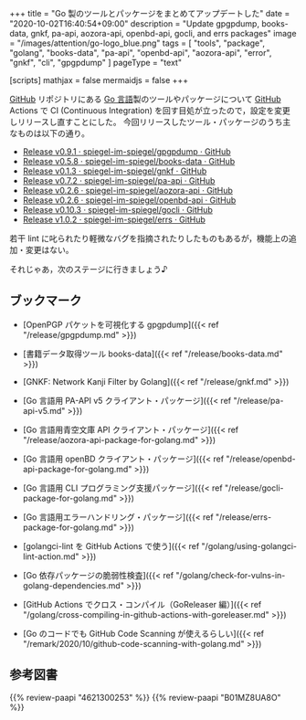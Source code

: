 +++
title = "Go 製のツールとパッケージをまとめてアップデートした"
date =  "2020-10-02T16:40:54+09:00"
description = "Update gpgpdump, books-data, gnkf, pa-api, aozora-api, openbd-api, gocli, and errs packages"
image = "/images/attention/go-logo_blue.png"
tags  = [ "tools", "package", "golang", "books-data", "pa-api", "openbd-api", "aozora-api", "error", "gnkf", "cli", "gpgpdump" ]
pageType = "text"

[scripts]
  mathjax = false
  mermaidjs = false
+++

[GitHub] リポジトリにある [Go 言語][Go]製のツールやパッケージについて [GitHub] Actions で CI (Continuous Integration) を回す目処が立ったので，設定を変更しリリースし直すことにした。
今回リリースしたツール・パッケージのうち主なものは以下の通り。

- [Release v0.9.1 · spiegel-im-spiegel/gpgpdump · GitHub](https://github.com/spiegel-im-spiegel/gpgpdump/releases/tag/v0.9.1)
- [Release v0.5.8 · spiegel-im-spiegel/books-data · GitHub](https://github.com/spiegel-im-spiegel/books-data/releases/tag/v0.5.8)
- [Release v0.1.3 · spiegel-im-spiegel/gnkf · GitHub](https://github.com/spiegel-im-spiegel/gnkf/releases/tag/v0.1.3)
- [Release v0.7.2 · spiegel-im-spiegel/pa-api · GitHub](https://github.com/spiegel-im-spiegel/pa-api/releases/tag/v0.7.2)
- [Release v0.2.6 · spiegel-im-spiegel/aozora-api · GitHub](https://github.com/spiegel-im-spiegel/aozora-api/releases/tag/v0.2.6)
- [Release v0.2.6 · spiegel-im-spiegel/openbd-api · GitHub](https://github.com/spiegel-im-spiegel/openbd-api/releases/tag/v0.2.6)
- [Release v0.10.3 · spiegel-im-spiegel/gocli · GitHub](https://github.com/spiegel-im-spiegel/gocli/releases/tag/v0.10.3)
- [Release v1.0.2 · spiegel-im-spiegel/errs · GitHub](https://github.com/spiegel-im-spiegel/errs/releases/tag/v1.0.2)

若干 lint に叱られたり軽微なバグを指摘されたりしたものもあるが，機能上の追加・変更はない。

それじゃあ，次のステージに行きましょう♪

## ブックマーク

- [OpenPGP パケットを可視化する gpgpdump]({{< ref "/release/gpgpdump.md" >}})
- [書籍データ取得ツール books-data]({{< ref "/release/books-data.md" >}})
- [GNKF: Network Kanji Filter by Golang]({{< ref "/release/gnkf.md" >}})
- [Go 言語用 PA-API v5 クライアント・パッケージ]({{< ref "/release/pa-api-v5.md" >}})
- [Go 言語用青空文庫 API クライアント・パッケージ]({{< ref "/release/aozora-api-package-for-golang.md" >}})
- [Go 言語用 openBD クライアント・パッケージ]({{< ref "/release/openbd-api-package-for-golang.md" >}})
- [Go 言語用 CLI プログラミング支援パッケージ]({{< ref "/release/gocli-package-for-golang.md" >}})
- [Go 言語用エラーハンドリング・パッケージ]({{< ref "/release/errs-package-for-golang.md" >}})

- [golangci-lint を GitHub Actions で使う]({{< ref "/golang/using-golangci-lint-action.md" >}})
- [Go 依存パッケージの脆弱性検査]({{< ref "/golang/check-for-vulns-in-golang-dependencies.md" >}})
- [GitHub Actions でクロス・コンパイル（GoReleaser 編）]({{< ref "/golang/cross-compiling-in-github-actions-with-goreleaser.md" >}})
- [Go のコードでも GitHub Code Scanning が使えるらしい]({{< ref "/remark/2020/10/github-code-scanning-with-golang.md" >}})

[Go]: https://golang.org/ "The Go Programming Language"
[GitHub]: https://github.com/

## 参考図書

{{% review-paapi "4621300253" %}} <!-- プログラミング言語Go -->
{{% review-paapi "B01MZ8UA8O" %}} <!-- 射手座☆午後九時 Don't be late -->
